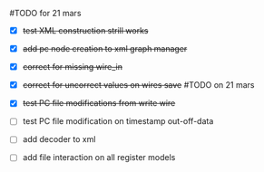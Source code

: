 #TODO for 21 mars

- [x] <del>test XML construction strill works</del>
- [x] <del>add pc node creation to xml graph manager </del>
- [x] <del>correct for missing wire_in</del>
- [x] <del>correct for uncorrect values on wires save</del>
#TODO on 21 mars
- [x] <del>test PC file modifications from write wire</del>
- [ ] test PC file modification on timestamp out-off-data
- [ ] add decoder to xml
- [ ] add file interaction on all register models

